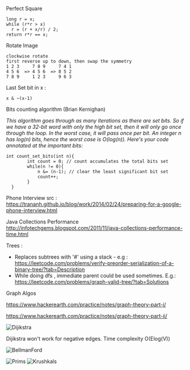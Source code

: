 
Perfect Square

    long r = x;
    while (r*r > x)
      r = (r + x/r) / 2;
    return r*r == x;
    
Rotate Image

    clockwise rotate
    first reverse up to down, then swap the symmetry 
    1 2 3     7 8 9     7 4 1
    4 5 6  => 4 5 6  => 8 5 2
    7 8 9     1 2 3     9 6 3

Last Set bit in x :

    x & ~(x-1)

Bits counting algorithm (Brian Kernighan)

*This algorithm goes through as many iterations as there are set bits. So if we have a 32-bit word with only the high bit set, then it will only go once through the loop. In the worst case, it will pass once per bit. An integer n has log(n) bits, hence the worst case is O(log(n)). Here's your code annotated at the important bits:*

    int count_set_bits(int n){
            int count = 0; // count accumulates the total bits set 
            while(n != 0){
                n &= (n-1); // clear the least significant bit set
                count++;
            }
      }

Phone Interview src : https://trananh.github.io/blog/work/2014/02/24/preparing-for-a-google-phone-interview.html

Java Collections Performance http://infotechgems.blogspot.com/2011/11/java-collections-performance-time.html


Trees :

- Replaces subtrees with '#' using a stack - e.g : https://leetcode.com/problems/verify-preorder-serialization-of-a-binary-tree/?tab=Description
- While doing dfs , immediate parent could be used sometimes. E.g.: https://leetcode.com/problems/graph-valid-tree/?tab=Solutions

Graph Algos

https://www.hackerearth.com/practice/notes/graph-theory-part-i/

https://www.hackerearth.com/practice/notes/graph-theory-part-ii/

![Dijikstra](https://i.imgur.com/XDGniiN.gif)

Dijikstra won't work for negative edges. 
Time complexity O(Elog(V))

![BellmanFord](http://users.informatik.uni-halle.de/~jopsi/dinf504/bellman_ford.gif)

![Prims](http://i.stack.imgur.com/KofyW.gif)
![Krushkals](http://i.stack.imgur.com/6RCFr.gif)
